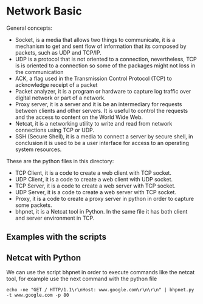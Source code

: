# Network Basic

General concepts:
+ Socket, is a media that allows two things to communicate, it is a mechanism to get and sent flow of information that its composed by packets, such as UDP and TCP/IP.
+ UDP is a protocol that is not oriented to a connection, nevertheless, TCP is is oriented to a connection so some of the packages might not loss in the communication
+ ACK, a flag used in the Transmission Control Protocol (TCP) to acknowledge receipt of a packet
+ Packet analyzer, it is a program or hardware to capture log traffic over digital network or part of a network.
+ Proxy server, it is a server and it is be an intermediary for requests between clients and other servers. It is useful
 to control the requests and the access to content on the World Wide Web.
+ Netcat, it is a networking utility to write and read from network connections using TCP or UDP.
+ SSH (Secure Shell), it is a media to connect a server by secure shell, in conclusion it is used to be a user interface
 for access to an operating system resources. 

These are the python files in this directory:
+ TCP Client, it is a code to create a web client with TCP socket. 
+ UDP Client, it is a code to create a web client with UDP socket. 
+ TCP Server, it is a code to create a web server with TCP socket.  
+ UDP Server, it is a code to create a web server with TCP socket. 
+ Proxy, it is a code to create a proxy server in python in order to capture some packets.
+ bhpnet, it is a Netcat tool in Python. In the same file it has both client and server environment in TCP.


## Examples with the scripts

## Netcat with Python

We can use the script bhpnet in order to execute commands like the netcat tool, for example use the
next command with the python file

```
echo -ne "GET / HTTP/1.1\r\nHost: www.google.com\r\n\r\n" | bhpnet.py -t www.google.com -p 80
```

